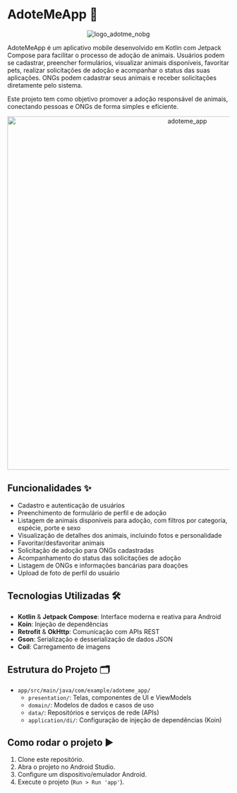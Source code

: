 # AdoteMeApp 🐾

<div align="center">
  <img src="https://github.com/user-attachments/assets/933bfeb8-e097-4122-bf9c-03e5ea7db57a" alt="logo_adotme_nobg">
</div>

AdoteMeApp é um aplicativo mobile desenvolvido em Kotlin com Jetpack Compose para facilitar o processo de adoção de animais. Usuários podem se cadastrar, preencher formulários, visualizar animais disponíveis, favoritar pets, realizar solicitações de adoção e acompanhar o status das suas aplicações. ONGs podem cadastrar seus animais e receber solicitações diretamente pelo sistema.

Este projeto tem como objetivo promover a adoção responsável de animais, conectando pessoas e ONGs de forma simples e eficiente.

<div align="center">
  <img src="https://github.com/user-attachments/assets/cf30c57b-1f40-4523-a6c3-31169a474657" width="800" alt="adoteme_app">
</div>

## Funcionalidades ✨

- Cadastro e autenticação de usuários
- Preenchimento de formulário de perfil e de adoção
- Listagem de animais disponíveis para adoção, com filtros por categoria, espécie, porte e sexo
- Visualização de detalhes dos animais, incluindo fotos e personalidade
- Favoritar/desfavoritar animais
- Solicitação de adoção para ONGs cadastradas
- Acompanhamento do status das solicitações de adoção
- Listagem de ONGs e informações bancárias para doações
- Upload de foto de perfil do usuário

## Tecnologias Utilizadas 🛠

- **Kotlin** & **Jetpack Compose**: Interface moderna e reativa para Android
- **Koin**: Injeção de dependências
- **Retrofit** & **OkHttp**: Comunicação com APIs REST
- **Gson**: Serialização e desserialização de dados JSON
- **Coil**: Carregamento de imagens

## Estrutura do Projeto 🗂

- `app/src/main/java/com/example/adoteme_app/`
  - `presentation/`: Telas, componentes de UI e ViewModels
  - `domain/`: Modelos de dados e casos de uso
  - `data/`: Repositórios e serviços de rede (APIs)
  - `application/di/`: Configuração de injeção de dependências (Koin)

## Como rodar o projeto ▶

1. Clone este repositório.
2. Abra o projeto no Android Studio.
3. Configure um dispositivo/emulador Android.
4. Execute o projeto (`Run > Run 'app'`).

